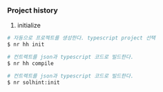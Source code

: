 ### Project history

1. initialize

```sh
# 자동으로 프로젝트를 생성한다. typescript project 선택
$ nr hh init
```

```sh
# 컨트렉트를 json과 typescript 코드로 빌드한다.
$ nr hh compile
```

```sh
# 컨트렉트를 json과 typescript 코드로 빌드한다.
$ nr solhint:init
```
